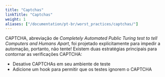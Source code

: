 ```yaml
---
title: "Captchas"
linkTitle: "Captchas"
weight: 1
aliases: ["/documentation/pt-br/worst_practices/captchas/"]    
---
```


CAPTCHA, abreviação de _Completely Automated Public Turing test
to tell Computers and Humans Apart_,
foi projetado explicitamente para impedir a automação, portanto, não tente!
Existem duas estratégias principais para contornar as verificações CAPTCHA:

* Desative CAPTCHAs em seu ambiente de teste
* Adicione um hook para permitir que os testes ignorem o CAPTCHA
